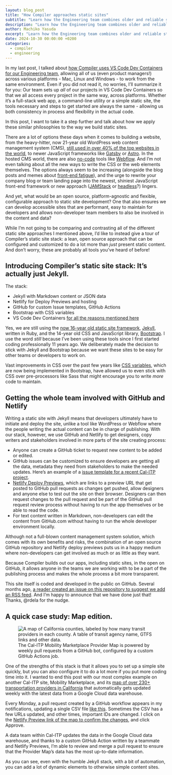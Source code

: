 ```yaml
---
layout: blog_post
title: "How Compiler approaches static sites"
subtitle: "Learn how the Engineering team combines older and reliable static site frameworks with new build tools and an open source approach to craft memorable and functional content-driven sites."
description: "Learn how the Engineering team combines older and reliable static site frameworks with new build tools and an open source approach to craft memorable and functional content-driven sites."
author: Machiko Yasuda
excerpt: "Learn how the Engineering team combines older and reliable static site frameworks with new build tools and an open source approach to craft memorable and functional content-driven sites."
date: 2024-10-30 00:00:00 +0200
categories:
  - compiler
  - engineering
---
```


In my last post, I talked about [how Compiler uses VS Code Dev Containers for our Engineering team](https://compiler.la/blog/2024/devcontainer-platform-agnostic-team), allowing all of us (even product managers!) across various platforms - Mac, Linux and Windows - to work from the same environment. Even if you did not read it, no worries, I’ll summarize it for you: Our team sets up _all_ of our projects in VS Code Dev Containers so that we all access every project in the same way, across platforms. Whether it’s a full-stack web app, a command-line utility or a simple static site, the tools necessary and steps to get started are always the same - allowing us both consistency in process and flexibility in the actual code.

In this post, I want to take it a step further and talk about how we apply these similar philosophies to the way we build static sites.

There are a lot of options these days when it comes to building a website, from the heavy-hitter, now 21-year old WordPress web content management system (CMS), [still used in over 40% of the top websites in the world](https://trends.builtwith.com/cms), to newer JavaScript frameworks like [Gatsby](https://www.gatsbyjs.com/) or [Astro](https://astro.build/). In the hosted CMS world, there are also [no-code](https://webflow.com/made-in-webflow/no-code) tools like [Webflow](https://webflow.com/). And I’m not even talking about all the new ways to write the CSS or the web elements themselves. The options always seem to be increasing (alongside the blog posts and memes about [front-end fatigue](https://www.smashingmagazine.com/2016/11/not-an-imposter-fighting-front-end-fatigue/)), and the urge to rewrite your company blog or team landing page into the newest, shiniest JavaScript front-end framework or new approach ([JAMStack](https://jamstack.org/) or [headless](https://en.wikipedia.org/wiki/Headless_content_management_system)?) lingers.

And yet, what would be an open source, platform-agnostic and flexible, configurable approach to static site development? One that also ensures we can develop accessible sites that are performant, easy to maintain for developers and allows non-developer team members to also be involved in the content and data?

While I’m not going to be comparing and contrasting all of the different static site approaches I mentioned above, I’d like to instead give a tour of Compiler’s static site stack: a lean, open source approach that can be configured and customized to do a lot more than _just_ present static content. And don’t worry, these are probably all tools you’ve heard of before!

## Introducing Compiler’s static site stack: It’s actually just Jekyll.

The stack:

- Jekyll with Markdown content or JSON data
- Netlify for Deploy Previews and hosting
- GitHub for custom Issue templates, GitHub Actions
- Bootstrap with CSS variables
- VS Code Dev Containers [for all the reasons mentioned here](/2024/devcontainer-platform-agnostic-team)

Yes, we are still using the [now 16-year old static site framework](https://jekyllrb.com/docs/history/), [Jekyll](https://jekyllrb.com/), written in Ruby, and the 14-year old CSS and JavaScript library, [Bootstrap](https://getbootstrap.com/docs/5.3/about/overview/). I use the word _still_ because I’ve been using these tools since I first started coding professionally 11 years ago. We deliberately made the decision to stick with Jekyll and Bootstrap because we want these sites to be easy for other teams or developers to work on.

Vast improvements in CSS over the past few years like [CSS variables](https://developer.mozilla.org/en-US/docs/Web/CSS/Using_CSS_custom_properties), which are now being implemented in Bootstrap, have allowed us to even stick with CSS over pre-processors like Sass that might encourage you to write _more_ code to maintain.

## Getting the whole team involved with GitHub and Netlify

Writing a static site with Jekyll means that developers ultimately have to initiate and deploy the site, unlike a tool like WordPress or Webflow where the people writing the actual content can be in charge of publishing. With our stack, however, we use GitHub and Netlify to get designers, copy writers and stakeholders involved in more parts of the site creating process:

- Anyone can create a GitHub ticket to request new content to be added or edited.
- GitHub issues can be customized to ensure developers are getting all the data, metadata they need from stakeholders to make the needed updates. Here’s an example of a [issue template for a recent Cal-ITP project](https://github.com/cal-itp/calitp.org/issues/new?template=new_resource.yml).
- [Netlify Deploy Previews](https://docs.netlify.com/site-deploys/deploy-previews/), which are links to a preview URL that get posted to GitHub pull requests as changes get pushed, allow designers and anyone else to test out the site on their browser. Designers can then request changes to the pull request and be part of the GitHub pull request review process without having to run the app themselves or be able to read the code.
- For text content written in Markdown, non-developers can edit the content from GitHub.com without having to run the whole developer environment locally.

Although not a full-blown content management system solution, which comes with its own benefits and risks, the combination of an open source GitHub repository and Netlify deploy previews puts us in a happy medium where non-developers can get involved as much or as little as they want.

Because Compiler builds out our apps, including static sites, in the open on GitHub, it allows anyone in the teams we are working with to be a part of the publishing process and makes the whole process a bit more transparent.

This site itself is coded and developed in the public on GitHub. Several months ago, [a reader created an issue on this repository to suggest we add an RSS feed](https://github.com/compilerla/compiler.la/issues/175). And I’m happy to announce that we have done just that! Thanks, @rdela for the nudge.

## A quick case study: Map edition.

<figure>
    <img src="/assets/blog/2024/2024-11-provider-map.jpg" alt="A map of California counties, labeled by how many transit providers in each county. A table of transit agency name, GTFS links and other data." />
    <figcaption>The Cal-ITP Mobility Marketplace Provider Map is powered by weekly pull requests from a GitHub bot, configured by a custom GitHub Actions job.</figcaption>
</figure>

One of the strengths of this stack is that it allows you to set up a simple site quickly, but you can also configure it to do a lot more if you put more coding time into it. I wanted to end this post with our most complex example on another Cal-ITP site, Mobility Marketplace, and its [map of over 230+ transportation providers in California](https://www.camobilitymarketplace.org/provider-map) that automatically gets updated weekly with the latest data from a Google Cloud data warehouse.

Every Monday, a pull request created by a GitHub workflow appears in my notifications, updating a single CSV file [like this](https://github.com/cal-itp/mobility-marketplace/pull/586). Sometimes the CSV has a few URLs updated, and other times, important IDs are changed. I click on the [Netlify Preview link of the map to confirm the changes](https://deploy-preview-576--cal-itp-mobility-marketplace.netlify.app/provider-map), and click Approve.

A data team within Cal-ITP updates the data in the Google Cloud data warehouse, and thanks to a custom GitHub Action written by a teammate and Netlify Previews, I’m able to review and merge a pull request to ensure that the Provider Map’s data has the most up-to-date information.

As you can see, even with the humble Jekyll stack, with a bit of automation, you can add a lot of dynamic elements to otherwise simple content sites.
